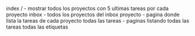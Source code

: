index / - mostrar todos los proyectos con 5 ultimas tareas por cada proyecto
inbox - todos los proyectos del inbox
proyecto - pagina donde lista la tareas de cada proyecto
todas las tareas - paginas listando todas las tareas
todas las etiquetas
